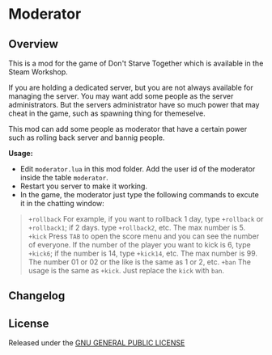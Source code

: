 # Moderator

## Overview

This is a mod for the game of Don't Starve Together which is available in the Steam Workshop. 

If you are holding a dedicated server, but you are not always available for managing the server. You may want add some people as the server administrators. But the servers administrator have so much power that may cheat in the game, such as spawning thing for themeselve.

This mod can add some people as moderator that have a certain power such as rolling back server and bannig people.

**Usage:**

- Edit `moderator.lua` in this mod folder. Add the user id of the moderator inside the table `moderator`.
- Restart you server to make it working.
- In the game, the moderator just type the following commands to excute it in the chatting window:
> `+rollback`
    For example, if you want to rollback 1 day, type `+rollback` or `+rollback1`; if 2 days. type `+rollback2`, etc. The max number is 5.
> `+kick`
    Press `TAB` to open the score menu and you can see the number of everyone. If the number of the player you want to kick is 6, type `+kick6`; if the number is 14, type `+kick14`, etc. The max number is 99. The number 01 or 02 or the like is the same as 1 or 2, etc.
> `+ban`
    The usage is the same as `+kick`. Just replace the `kick` with `ban`.

## Changelog

## License

Released under the [GNU GENERAL PUBLIC LICENSE](https://www.gnu.org/licenses/gpl-3.0.en.html)